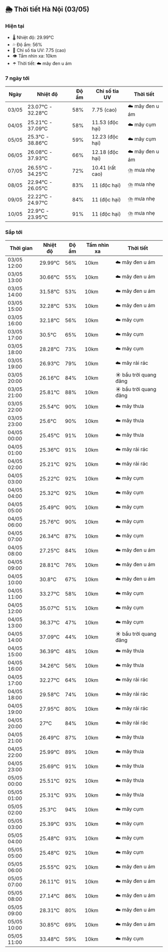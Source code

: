 ## 🌦️ Thời tiết Hà Nội (03/05)

### Hiện tại

- 🌡️ Nhiệt độ: 29.99℃
- 💦 Độ ẩm: 56%
- 🌟 Chỉ số tia UV: 7.75 (cao)
- 👁️ Tầm nhìn xa: 10km
- ☂️ Thời tiết: ☁️ mây đen u ám

### 7 ngày tới

| Ngày | Nhiệt độ | Độ ẩm | Chỉ số tia UV | Thời tiết |
| --- | --- | --- | --- | --- |
| 03/05 | 23.07℃ - 32.28℃ | 58% | 7.75 (cao) | ☁️ mây đen u ám |
| 04/05 | 25.21℃ - 37.09℃ | 58% | 11.53 (độc hại) | ☁️ mây cụm |
| 05/05 | 25.3℃ - 38.86℃ | 59% | 12.23 (độc hại) | ☁️ mây cụm |
| 06/05 | 26.08℃ - 37.93℃ | 66% | 12.18 (độc hại) | ☁️ mây đen u ám |
| 07/05 | 26.55℃ - 34.25℃ | 72% | 10.41 (rất cao) | ⛈️ mưa nhẹ |
| 08/05 | 22.94℃ - 26.05℃ | 83% | 11 (độc hại) | ⛈️ mưa nhẹ |
| 09/05 | 22.22℃ - 24.97℃ | 84% | 11 (độc hại) | ⛈️ mưa nhẹ |
| 10/05 | 22.9℃ - 23.95℃ | 91% | 11 (độc hại) | ⛈️ mưa nhẹ |

### Sắp tới

| Thời gian | Nhiệt độ | Độ ẩm | Tầm nhìn xa | Thời tiết |
| --- | --- | --- | --- | --- |
| 03/05 12:00 | 29.99℃ | 56% | 10km | ☁️ mây đen u ám |
| 03/05 13:00 | 30.66℃ | 55% | 10km | ☁️ mây đen u ám |
| 03/05 14:00 | 31.58℃ | 53% | 10km | ☁️ mây đen u ám |
| 03/05 15:00 | 32.28℃ | 53% | 10km | ☁️ mây đen u ám |
| 03/05 16:00 | 32.18℃ | 56% | 10km | ☁️ mây cụm |
| 03/05 17:00 | 30.5℃ | 65% | 10km | ☁️ mây cụm |
| 03/05 18:00 | 28.28℃ | 73% | 10km | ☁️ mây cụm |
| 03/05 19:00 | 26.93℃ | 79% | 10km | ☁️ mây rải rác |
| 03/05 20:00 | 26.16℃ | 84% | 10km | ☀️ bầu trời quang đãng |
| 03/05 21:00 | 25.81℃ | 88% | 10km | ☀️ bầu trời quang đãng |
| 03/05 22:00 | 25.54℃ | 90% | 10km | ☁️ mây thưa |
| 03/05 23:00 | 25.6℃ | 90% | 10km | ☁️ mây thưa |
| 04/05 00:00 | 25.45℃ | 91% | 10km | ☁️ mây thưa |
| 04/05 01:00 | 25.36℃ | 91% | 10km | ☁️ mây rải rác |
| 04/05 02:00 | 25.21℃ | 92% | 10km | ☁️ mây rải rác |
| 04/05 03:00 | 25.22℃ | 92% | 10km | ☁️ mây cụm |
| 04/05 04:00 | 25.32℃ | 92% | 10km | ☁️ mây cụm |
| 04/05 05:00 | 25.49℃ | 90% | 10km | ☁️ mây cụm |
| 04/05 06:00 | 25.76℃ | 90% | 10km | ☁️ mây cụm |
| 04/05 07:00 | 26.34℃ | 87% | 10km | ☁️ mây cụm |
| 04/05 08:00 | 27.25℃ | 84% | 10km | ☁️ mây đen u ám |
| 04/05 09:00 | 28.81℃ | 76% | 10km | ☁️ mây đen u ám |
| 04/05 10:00 | 30.8℃ | 67% | 10km | ☁️ mây đen u ám |
| 04/05 11:00 | 33.27℃ | 58% | 10km | ☁️ mây cụm |
| 04/05 12:00 | 35.07℃ | 51% | 10km | ☁️ mây cụm |
| 04/05 13:00 | 36.37℃ | 47% | 10km | ☁️ mây cụm |
| 04/05 14:00 | 37.09℃ | 44% | 10km | ☀️ bầu trời quang đãng |
| 04/05 15:00 | 36.39℃ | 48% | 10km | ☁️ mây thưa |
| 04/05 16:00 | 34.26℃ | 56% | 10km | ☁️ mây thưa |
| 04/05 17:00 | 32.27℃ | 64% | 10km | ☁️ mây rải rác |
| 04/05 18:00 | 29.58℃ | 74% | 10km | ☁️ mây rải rác |
| 04/05 19:00 | 27.95℃ | 80% | 10km | ☁️ mây rải rác |
| 04/05 20:00 | 27℃ | 84% | 10km | ☁️ mây rải rác |
| 04/05 21:00 | 26.49℃ | 87% | 10km | ☁️ mây thưa |
| 04/05 22:00 | 25.99℃ | 89% | 10km | ☁️ mây thưa |
| 04/05 23:00 | 25.69℃ | 91% | 10km | ☁️ mây thưa |
| 05/05 00:00 | 25.51℃ | 92% | 10km | ☁️ mây thưa |
| 05/05 01:00 | 25.31℃ | 93% | 10km | ☁️ mây thưa |
| 05/05 02:00 | 25.3℃ | 94% | 10km | ☁️ mây cụm |
| 05/05 03:00 | 25.39℃ | 93% | 10km | ☁️ mây cụm |
| 05/05 04:00 | 25.48℃ | 93% | 10km | ☁️ mây cụm |
| 05/05 05:00 | 25.48℃ | 92% | 10km | ☁️ mây cụm |
| 05/05 06:00 | 25.55℃ | 92% | 10km | ☁️ mây đen u ám |
| 05/05 07:00 | 26.11℃ | 91% | 10km | ☁️ mây đen u ám |
| 05/05 08:00 | 27.14℃ | 86% | 10km | ☁️ mây đen u ám |
| 05/05 09:00 | 28.31℃ | 80% | 10km | ☁️ mây đen u ám |
| 05/05 10:00 | 30.85℃ | 69% | 10km | ☁️ mây đen u ám |
| 05/05 11:00 | 33.48℃ | 59% | 10km | ☁️ mây cụm |
